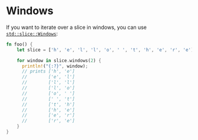 # Windows

If you want to iterate over a slice in windows, you can use
[`std::slice::Windows`](https://doc.rust-lang.org/std/slice/struct.Windows.html):

```rust
fn foo() {
    let slice = ['h', 'e', 'l', 'l', 'o', ' ', 't', 'h', 'e', 'r', 'e'];

    for window in slice.windows(2) {
      println!("{:?}", window);
      // prints ['h', 'e']
      //        ['e', 'l']
      //        ['l', 'l']
      //        ['l', 'o']
      //        ['o', ' ']
      //        [' ', 't']
      //        ['t', 'h']
      //        ['h', 'e']
      //        ['e', 'r']
      //        ['r', 'e']
    }
}
```
